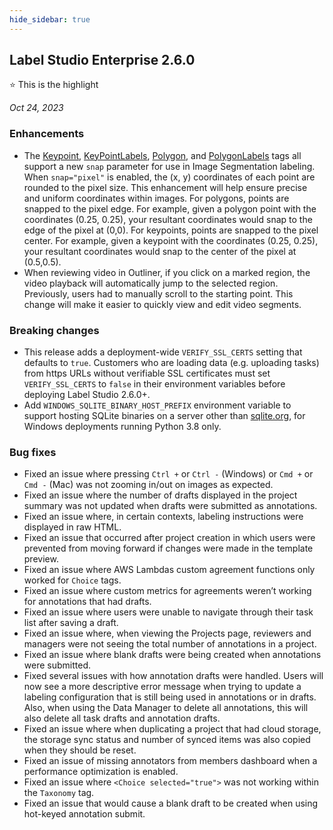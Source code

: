 ```yaml
---
hide_sidebar: true
---
```


## Label Studio Enterprise 2.6.0

<div class="onprem-highlight">⭐️ This is the highlight</div>

*Oct 24, 2023*

### Enhancements

- The [Keypoint](https://labelstud.io/tags/keypoint), [KeyPointLabels](https://docs.humansignal.com/tags/keypointlabels), [Polygon](https://docs.humansignal.com/tags/polygon), and [PolygonLabels](https://docs.humansignal.com/tags/polygonlabels) tags all support a new `snap` parameter for use in Image Segmentation labeling. When `snap="pixel"` is enabled, the (x, y) coordinates of each point are rounded to the pixel size. This enhancement will help ensure precise and uniform coordinates within images. For polygons, points are snapped to the pixel edge. For example, given a polygon point with the coordinates (0.25, 0.25), your resultant coordinates would snap to the edge of the pixel at (0,0). For keypoints, points are snapped to the pixel center.  For example, given a keypoint with the coordinates (0.25, 0.25), your resultant coordinates would snap to the center of the pixel at (0.5,0.5).
- When reviewing video in Outliner, if you click on a marked region, the video playback will automatically jump to the selected region. Previously, users had to manually scroll to the starting point. This change will make it easier to quickly view and edit video segments.

### Breaking changes

- This release adds a deployment-wide `VERIFY_SSL_CERTS` setting that defaults to `true`. Customers who are loading data (e.g. uploading tasks) from https URLs without verifiable SSL certificates must set `VERIFY_SSL_CERTS` to `false` in their environment variables before deploying Label Studio 2.6.0+.
- Add `WINDOWS_SQLITE_BINARY_HOST_PREFIX` environment variable to support hosting SQLite binaries on a server other than [sqlite.org](http://sqlite.org/), for Windows deployments running Python 3.8 only.

### Bug fixes

- Fixed an issue where pressing `Ctrl +` or `Ctrl -` (Windows) or `Cmd +` or `Cmd -` (Mac) was not zooming in/out on images as expected.
- Fixed an issue where the number of drafts displayed in the project summary was not updated when drafts were submitted as annotations.
- Fixed an issue where, in certain contexts, labeling instructions were displayed in raw HTML.
- Fixed an issue that occurred after project creation in which users were prevented from moving forward if changes were made in the template preview.
- Fixed an issue where AWS Lambdas custom agreement functions only worked for `Choice` tags.
- Fixed an issue where custom metrics for agreements weren’t working for annotations that had drafts.
- Fixed an issue where users were unable to navigate through their task list after saving a draft.
- Fixed an issue where, when viewing the Projects page, reviewers and managers were not seeing the total number of annotations in a project.
- Fixed an issue where blank drafts were being created when annotations were submitted.
- Fixed several issues with how annotation drafts were handled. Users will now see a more descriptive error message when trying to update a labeling configuration that is still being used in annotations or in drafts. Also, when using the Data Manager to delete all annotations, this will also delete all task drafts and annotation drafts.
- Fixed an issue where when duplicating a project that had cloud storage, the storage sync status and number of synced items was also copied when they should be reset.
- Fixed an issue of missing annotators from members dashboard when a performance optimization is enabled.
- Fixed an issue where `<Choice selected="true">` was not working within the `Taxonomy` tag.
- Fixed an issue that would cause a blank draft to be created when using hot-keyed annotation submit.

